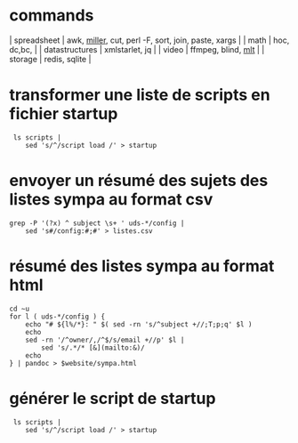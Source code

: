 
# commands

| spreadsheet | awk, [miller](https://github.com/johnkerl/miller), cut, perl -F, sort, join, paste, xargs |
| math  | hoc, dc,bc,  |
| datastructures | xmlstarlet, jq |
| video | ffmpeg, blind, [mlt](https://tracker.debian.org/pkg/mlt) |
| storage | redis, sqlite |


# transformer une liste de scripts en fichier startup

     ls scripts |
        sed 's/^/script load /' > startup  


# envoyer un résumé des sujets des listes sympa au format csv

    grep -P '(?x) ^ subject \s+ ' uds-*/config |
        sed 's#/config:#;#' > listes.csv

# résumé des listes sympa au format html 

    cd ~u
    for l ( uds-*/config ) {
        echo "# ${l%/*}: " $( sed -rn 's/^subject +//;T;p;q' $l )
        echo 
        sed -rn '/^owner/,/^$/s/email +//p' $l |
            sed 's/.*/* [&](mailto:&)/
        echo 
    } | pandoc > $website/sympa.html

# générer le script de startup 

     ls scripts |
        sed 's/^/script load /' > startup 



